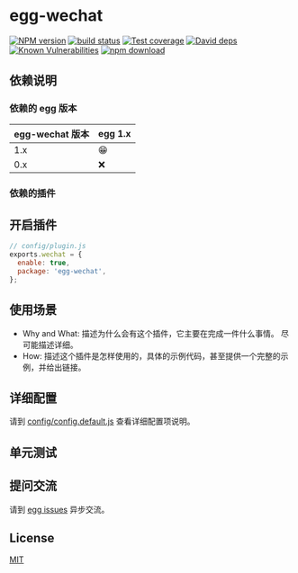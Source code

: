 # egg-wechat

[![NPM version][npm-image]][npm-url]
[![build status][travis-image]][travis-url]
[![Test coverage][codecov-image]][codecov-url]
[![David deps][david-image]][david-url]
[![Known Vulnerabilities][snyk-image]][snyk-url]
[![npm download][download-image]][download-url]

[npm-image]: https://img.shields.io/npm/v/egg-wechat.svg?style=flat-square
[npm-url]: https://npmjs.org/package/egg-wechat
[travis-image]: https://img.shields.io/travis/JKShare/egg-wechat.svg?style=flat-square
[travis-url]: https://travis-ci.org/JKShare/egg-wechat
[codecov-image]: https://img.shields.io/codecov/c/github/JKShare/egg-wechat.svg?style=flat-square
[codecov-url]: https://codecov.io/github/JKShare/egg-wechat?branch=master
[david-image]: https://img.shields.io/david/JKShare/egg-wechat.svg?style=flat-square
[david-url]: https://david-dm.org/JKShare/egg-wechat
[snyk-image]: https://snyk.io/test/npm/egg-wechat/badge.svg?style=flat-square
[snyk-url]: https://snyk.io/test/npm/egg-wechat
[download-image]: https://img.shields.io/npm/dm/egg-wechat.svg?style=flat-square
[download-url]: https://npmjs.org/package/egg-wechat

<!--
Description here.
-->

## 依赖说明

### 依赖的 egg 版本

egg-wechat 版本 | egg 1.x
--- | ---
1.x | 😁
0.x | ❌

### 依赖的插件
<!--

如果有依赖其它插件，请在这里特别说明。如

- co-wehcat
- co-wechat-api
- co-wechat-payment
- co-wechat-oauth

-->

## 开启插件

```js
// config/plugin.js
exports.wechat = {
  enable: true,
  package: 'egg-wechat',
};
```

## 使用场景

- Why and What: 描述为什么会有这个插件，它主要在完成一件什么事情。
尽可能描述详细。
- How: 描述这个插件是怎样使用的，具体的示例代码，甚至提供一个完整的示例，并给出链接。

## 详细配置

请到 [config/config.default.js](config/config.default.js) 查看详细配置项说明。

## 单元测试

<!-- 描述如何在单元测试中使用此插件，例如 schedule 如何触发。无则省略。-->

## 提问交流

请到 [egg issues](https://github.com/JKShare/egg-wechat/issues) 异步交流。

## License

[MIT](LICENSE)
